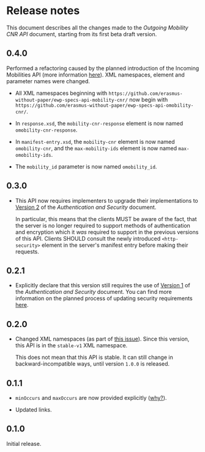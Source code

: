 Release notes
=============

This document describes all the changes made to the *Outgoing Mobility CNR API*
document, starting from its first beta draft version.


0.4.0
-----

Performed a refactoring caused by the planned introduction of the
Incoming Mobilities API (more information
[here](https://github.com/erasmus-without-paper/ewp-specs-api-mobilities/issues/27)).
XML namespaces, element and parameter names were changed.

 * All XML namespaces beginning with
   `https://github.com/erasmus-without-paper/ewp-specs-api-mobility-cnr/`
   now begin with
   `https://github.com/erasmus-without-paper/ewp-specs-api-omobility-cnr/`.

 * In `response.xsd`, the `mobility-cnr-response` element is now named
   `omobility-cnr-response`.

 * In `manifest-entry.xsd`, the `mobility-cnr` element is now named
   `omobility-cnr`, and the `max-mobility-ids` element is now named
   `max-omobility-ids`.

 * The `mobility_id` parameter is now named `omobility_id`.


0.3.0
-----

 * This API now requires implementers to upgrade their implementations to
   [Version 2](https://github.com/erasmus-without-paper/ewp-specs-sec-intro/tree/stable-v2)
   of the *Authentication and Security* document.

   In particular, this means that the clients MUST be aware of the fact, that
   the server is no longer required to support methods of authentication and
   encryption which it *was* required to support in the previous versions of
   this API. Clients SHOULD consult the newly introduced `<http-security>`
   element in the server's manifest entry before making their requests.


0.2.1
-----

* Explicitly declare that this version still requires the use of
  [Version 1](https://github.com/erasmus-without-paper/ewp-specs-sec-intro/tree/stable-v1)
  of the *Authentication and Security* document. You can find more information
  on the planned process of updating security requirements
  [here](https://github.com/erasmus-without-paper/ewp-specs-sec-intro/issues/1).


0.2.0
-----

* Changed XML namespaces (as part of
  [this issue](https://github.com/erasmus-without-paper/ewp-specs-api-iias/issues/22)).
  Since this version, this API is in the `stable-v1` XML namespace.

  This does not mean that this API is stable. It can still change in
  backward-incompatible ways, until version `1.0.0` is released.


0.1.1
-----

* `minOccurs` and `maxOccurs` are now provided explicitly
  ([why?](https://github.com/erasmus-without-paper/general-issues/issues/22)).

* Updated links.


0.1.0
-----

Initial release.
